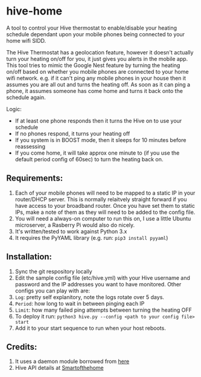 # hive-home

A tool to control your Hive thermostat to enable/disable your heating schedule dependant upon your mobile phones being connected to your home wifi SIDD.

The Hive Thermostat has a geolocation feature, however it doesn't actually turn your heating on/off for you, it just gives you alerts in the mobile app. This tool tries to mimic the Google Nest feature by turning the heating on/off based on whether you mobile phones are connected to your home wifi network. e.g. if it can't ping any mobile phones in your house then it assumes you are all out and turns the heating off. As soon as it can ping a phone, it assumes someone has come home and turns it back onto the schedule again.

Logic:
* If at least one phone responds then it turns the Hive on to use your schedule
* If no phones respond, it turns your heating off
* If you system is in BOOST mode, then it sleeps for 10 minutes before reassessing
* If you come home, it will take approx one minute to (if you use the default period config of 60sec) to turn the heating back on.

## Requirements:
1. Each of your mobile phones will need to be mapped to a static IP in your router/DHCP server. This is normally relaitvely straight forward if you have access to your broadband router. Once you have set them to static IPs, make a note of them as they will need to be added to the config file.
2. You will need a always-on computer to run this on, I use a little Ubuntu microserver, a Rasberry Pi would also do nicely.
3. It's written/tested to work against Python 3.x
4. It requires the PyYAML library (e.g. run: `pip3 install pyyaml`)

## Installation:
1. Sync the git respository locally
2. Edit the sample config file (etc/hive.yml) with your Hive username and password and the IP addresses you want to have monitored. Other configs you can play with are:
  1. `Log`: pretty self explanitory, note the logs rotate over 5 days. 
  2. `Period`: how long to wait in between pinging each IP
  3. `Limit`: how many failed ping attempts between turning the heating OFF
3. To deploy it run: `python3 hive.py --config <path to your config file> start`
4. Add it to your start sequence to run when your host reboots.

## Credits:
1. It uses a daemon module borrowed from [here](http://web.archive.org/web/20131017130434/http://www.jejik.com/articles/2007/02/a_simple_unix_linux_daemon_in_python/)
2. Hive API details at [Smartofthehome](http://www.smartofthehome.com/2016/05/hive-rest-api-v6/)

